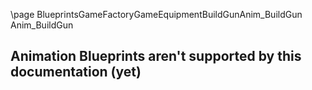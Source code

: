 \page BlueprintsGameFactoryGameEquipmentBuildGunAnim_BuildGun Anim_BuildGun
## Animation Blueprints aren't supported by this documentation (yet)
